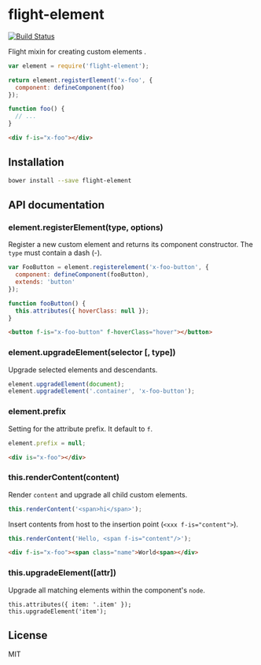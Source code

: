 flight-element
==============
[![Build Status](https://travis-ci.org/nkzawa/flight-element.svg)](https://travis-ci.org/nkzawa/flight-element)

Flight mixin for creating custom elements .

```js
var element = require('flight-element');

return element.registerElement('x-foo', {
  component: defineComponent(foo)
});

function foo() {
  // ...
}
```

```html
<div f-is="x-foo"></div>
```

## Installation

```bash
bower install --save flight-element
```

## API documentation

### element.registerElement(type, options)

Register a new custom element and returns its component constructor. The `type` must contain a dash (-).

```js
var FooButton = element.registerelement('x-foo-button', {
  component: defineComponent(fooButton),
  extends: 'button'
});

function fooButton() {
  this.attributes({ hoverClass: null });
}
```

```html
<button f-is="x-foo-button" f-hoverClass="hover"></button>
```

### element.upgradeElement(selector [, type])

Upgrade selected elements and descendants.

```js
element.upgradeElement(document);
element.upgradeElement('.container', 'x-foo-button');
```

### element.prefix

Setting for the attribute prefix. It default to `f`.

```js
element.prefix = null;
```

```html
<div is="x-foo"></div>
```

### this.renderContent(content)

Render `content` and upgrade all child custom elements.

```js
this.renderContent('<span>hi</span>');
```

Insert contents from host to the insertion point (`<xxx f-is="content">`).

```js
this.renderContent('Hello, <span f-is="content"/>');
```

```html
<div f-is="x-foo"><span class="name">World<span></div>
```

### this.upgradeElement([attr])

Upgrade all matching elements within the component's `node`.

```
this.attributes({ item: '.item' });
this.upgradeElement('item');
```

## License

MIT
